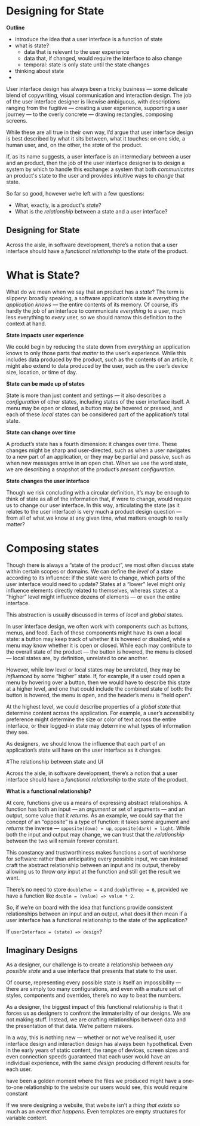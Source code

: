 # Designing for State

**Outline**

* introduce the idea that a user interface is a function of state
* what is state?
  * data that is relevant to the user experience
  * data that, if changed, would require the interface to also change
  * temporal: state is only state until the state changes
* thinking about state
* 



User interface design has always been a tricky business — some delicate blend of copywriting, visual communication and interaction design. The job of the user interface designer is likewise ambiguous, with descriptions ranging from the fugitive — creating a user experience, supporting a user journey — to the overly concrete — drawing rectangles, composing screens. 

While these are all true in their own way, I’d argue that user interface design is best described by what it sits between, what it touches: on one side, a human user, and, on the other, the *state* of the product. 

If, as its name suggests, a user interface is an intermediary between a user and an product, then the job of the user interface designer is to design a system by which to handle this exchange: a system that both *communicates* an product's state to the user and provides intuitive ways to *change* that state. 

So far so good, however we’re left with a few questions:

* What, exactly, is a product's *state*?
* What is the *relationship* between a state and a user interface?

## Designing for State

Across the aisle, in software development, there’s a notion that a user interface should have a *functional relationship* to the state of the product.

# What is State?

What do we mean when we say that an product has a *state*? The term is slippery: broadly speaking, a software application’s state is *everything the application knows* — the entire contents of its memory. Of course, it’s hardly the job of an interface to communicate *everything* to a user, much less everything to *every* user, so we should narrow this definition to the context at hand.

**State impacts user experience**

We could begin by reducing the state down from *everything* an application knows to only those parts that *matter* to the user’s experience. While this includes data produced by the product, such as the contents of an article, it might also extend to data produced by the user, such as the user’s device size, location, or time of day.

**State can be made up of states**

State is more than just content and settings — it also describes a *configuration* of other states, including states of the user interface itself. A menu may be open or closed, a button may be hovered or pressed, and each of these *local* states can be considered part of the application’s total state.

**State can change over time** 

A product’s state has a fourth dimension: it changes over time. These changes might be sharp and user-directed, such as when a user navigates to a new part of an application, or they may be partial and passive, such as when new messages arrive in an open chat. When we use the word state, we are describing a snapshot of the product’s *present configuration*.

**State changes the user interface**  

Though we risk concluding with a circular definition, it’s may be enough to think of state as all of the information that, if were to change, would require us to change our user interface. In this way, articulating the state (as it relates to the user interface) is very much a product design question — from all of what we know at any given time, what matters enough to really matter?

# Composing states

Though there is always a “state of the product”, we most often discuss state within certain scopes or domains. We can define the *level* of a state according to its influence: if the state were to change, which parts of the user interface would need to update? States at a “lower" level might only influence elements directly related to themselves, whereas states at a “higher” level might influence dozens of elements — or even the entire interface.

This abstraction is usually discussed in terms of *local* and *global* states.

In user interface design, we often work with components such as buttons, menus, and feed. Each of these components might have its own a local state: a button may keep track of whether it is hovered or disabled, while a menu may know whether it is open or closed. While each may contribute to the overall state of the product — the button is hovered, the menu is closed — local states are, by definition, unrelated to one another. 

However, while low level or local states may be unrelated, they may be *influenced* by some “higher” state. If, for example, if a user could open a menu by hovering over a button, then we would have to describe this state at a higher level, and one that could include the combined state of both: the button is hovered, the menu is open, and the header’s menu is “held open".

At the highest level, we could describe properties of a *global state* that determine content across the application. For example, a user’s accessibility preference might determine the size or color of text across the entire interface, or their logged-in state may determine what types of information they see.

As designers, we should know the influence that each part of an application’s state will have on the user interface as it changes.

#The relationship between state and UI

Across the aisle, in software development, there’s a notion that a user interface should have a *functional relationship* to the state of the product.

**What is a functional relationship?**

At core, functions give us a means of expressing abstract relationships. A function has both an input — an *argument* or set of arguments — and an output, some value that it *returns*. As an example, we could say that the concept of an “opposite” is a type of function: it takes some argument and *returns* the inverse — `opposite(down) = up`, `opposite(dark) = light`. While both the input and output may change, we can trust that the *relationship* between the two will remain forever constant. 

This constancy and trustworthiness makes functions a sort of workhorse for software: rather than anticipating every possible input, we can instead craft the abstract relationship between an input and its output, thereby allowing us to throw *any* input at the function and still get the result we want. 

There’s no need to store `doubleTwo = 4` and `doubleThree = 6`, provided we have a function like `double = (value) => value * 2`.

So, if we’re on board with the idea that functions provide consistent relationships between an input and an output, what does it then mean if a user interface has a functional relationship to the state of the application? 

If `userInterface = (state) => design`?

## Imaginary Designs

As a designer, our challenge is to create a relationship between *any possible state* and a use interface that presents that state to the user. 

Of course, representing every possible state is itself an impossibility — there are simply too many configurations, and even with a mature set of styles, components and overrides, there’s no way to beat the numbers.



As a designer, the biggest impact of this functional relationship is that it forces us as designers to confront the immateriality of our designs. We are not making stuff. Instead, we are crafting relationships between data and the presentation of that data. We’re pattern makers.



In a way, this is nothing new — whether or not we’ve realised it, user interface design and interaction design has always been hypothetical. Even in the early years of static content, the range of devices, screen sizes and even connection speeds guaranteed that each user would have an individual experience, with the same *design* producing different results for each user.

 have been a golden moment where the files we produced might have a one-to-one relationship to the website our users would see, this would require constant 

 If we were designing a website, that website isn’t a *thing that exists* so much as an *event that happens*. Even templates are empty structures for variable content. 